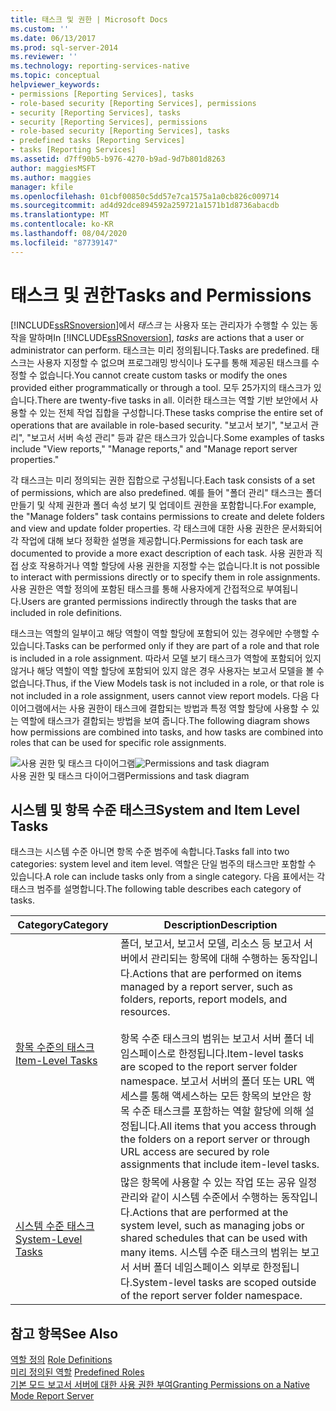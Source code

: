 ```yaml
---
title: 태스크 및 권한 | Microsoft Docs
ms.custom: ''
ms.date: 06/13/2017
ms.prod: sql-server-2014
ms.reviewer: ''
ms.technology: reporting-services-native
ms.topic: conceptual
helpviewer_keywords:
- permissions [Reporting Services], tasks
- role-based security [Reporting Services], permissions
- security [Reporting Services], tasks
- security [Reporting Services], permissions
- role-based security [Reporting Services], tasks
- predefined tasks [Reporting Services]
- tasks [Reporting Services]
ms.assetid: d7ff90b5-b976-4270-b9ad-9d7b801d8263
author: maggiesMSFT
ms.author: maggies
manager: kfile
ms.openlocfilehash: 01cbf00850c5dd57e7ca1575a1a0cb826c009714
ms.sourcegitcommit: ad4d92dce894592a259721a1571b1d8736abacdb
ms.translationtype: MT
ms.contentlocale: ko-KR
ms.lasthandoff: 08/04/2020
ms.locfileid: "87739147"
---
```

# <a name="tasks-and-permissions"></a><span data-ttu-id="36492-102">태스크 및 권한</span><span class="sxs-lookup"><span data-stu-id="36492-102">Tasks and Permissions</span></span>
  <span data-ttu-id="36492-103">[!INCLUDE[ssRSnoversion](../../includes/ssrsnoversion-md.md)]에서 *태스크* 는 사용자 또는 관리자가 수행할 수 있는 동작을 말하며</span><span class="sxs-lookup"><span data-stu-id="36492-103">In [!INCLUDE[ssRSnoversion](../../includes/ssrsnoversion-md.md)], *tasks* are actions that a user or administrator can perform.</span></span> <span data-ttu-id="36492-104">태스크는 미리 정의됩니다.</span><span class="sxs-lookup"><span data-stu-id="36492-104">Tasks are predefined.</span></span> <span data-ttu-id="36492-105">태스크는 사용자 지정할 수 없으며 프로그래밍 방식이나 도구를 통해 제공된 태스크를 수정할 수 없습니다.</span><span class="sxs-lookup"><span data-stu-id="36492-105">You cannot create custom tasks or modify the ones provided either programmatically or through a tool.</span></span> <span data-ttu-id="36492-106">모두 25가지의 태스크가 있습니다.</span><span class="sxs-lookup"><span data-stu-id="36492-106">There are twenty-five tasks in all.</span></span> <span data-ttu-id="36492-107">이러한 태스크는 역할 기반 보안에서 사용할 수 있는 전체 작업 집합을 구성합니다.</span><span class="sxs-lookup"><span data-stu-id="36492-107">These tasks comprise the entire set of operations that are available in role-based security.</span></span> <span data-ttu-id="36492-108">"보고서 보기", "보고서 관리", "보고서 서버 속성 관리" 등과 같은 태스크가 있습니다.</span><span class="sxs-lookup"><span data-stu-id="36492-108">Some examples of tasks include "View reports," "Manage reports," and "Manage report server properties."</span></span>  
  
 <span data-ttu-id="36492-109">각 태스크는 미리 정의되는 권한 집합으로 구성됩니다.</span><span class="sxs-lookup"><span data-stu-id="36492-109">Each task consists of a set of permissions, which are also predefined.</span></span> <span data-ttu-id="36492-110">예를 들어 "폴더 관리" 태스크는 폴더 만들기 및 삭제 권한과 폴더 속성 보기 및 업데이트 권한을 포함합니다.</span><span class="sxs-lookup"><span data-stu-id="36492-110">For example, the "Manage folders" task contains permissions to create and delete folders and view and update folder properties.</span></span> <span data-ttu-id="36492-111">각 태스크에 대한 사용 권한은 문서화되어 각 작업에 대해 보다 정확한 설명을 제공합니다.</span><span class="sxs-lookup"><span data-stu-id="36492-111">Permissions for each task are documented to provide a more exact description of each task.</span></span> <span data-ttu-id="36492-112">사용 권한과 직접 상호 작용하거나 역할 할당에 사용 권한을 지정할 수는 없습니다.</span><span class="sxs-lookup"><span data-stu-id="36492-112">It is not possible to interact with permissions directly or to specify them in role assignments.</span></span> <span data-ttu-id="36492-113">사용 권한은 역할 정의에 포함된 태스크를 통해 사용자에게 간접적으로 부여됩니다.</span><span class="sxs-lookup"><span data-stu-id="36492-113">Users are granted permissions indirectly through the tasks that are included in role definitions.</span></span>  
  
 <span data-ttu-id="36492-114">태스크는 역할의 일부이고 해당 역할이 역할 할당에 포함되어 있는 경우에만 수행할 수 있습니다.</span><span class="sxs-lookup"><span data-stu-id="36492-114">Tasks can be performed only if they are part of a role and that role is included in a role assignment.</span></span> <span data-ttu-id="36492-115">따라서 모델 보기 태스크가 역할에 포함되어 있지 않거나 해당 역할이 역할 할당에 포함되어 있지 않은 경우 사용자는 보고서 모델을 볼 수 없습니다.</span><span class="sxs-lookup"><span data-stu-id="36492-115">Thus, if the View Models task is not included in a role, or that role is not included in a role assignment, users cannot view report models.</span></span> <span data-ttu-id="36492-116">다음 다이어그램에서는 사용 권한이 태스크에 결합되는 방법과 특정 역할 할당에 사용할 수 있는 역할에 태스크가 결합되는 방법을 보여 줍니다.</span><span class="sxs-lookup"><span data-stu-id="36492-116">The following diagram shows how permissions are combined into tasks, and how tasks are combined into roles that can be used for specific role assignments.</span></span>  
  
 <span data-ttu-id="36492-117">![사용 권한 및 태스크 다이어그램](../media/report-securityobjects.gif "사용 권한 및 태스크 다이어그램")</span><span class="sxs-lookup"><span data-stu-id="36492-117">![Permissions and task diagram](../media/report-securityobjects.gif "Permissions and task diagram")</span></span>  
<span data-ttu-id="36492-118">사용 권한 및 태스크 다이어그램</span><span class="sxs-lookup"><span data-stu-id="36492-118">Permissions and task diagram</span></span>  
  
## <a name="system-and-item-level-tasks"></a><span data-ttu-id="36492-119">시스템 및 항목 수준 태스크</span><span class="sxs-lookup"><span data-stu-id="36492-119">System and Item Level Tasks</span></span>  
 <span data-ttu-id="36492-120">태스크는 시스템 수준 아니면 항목 수준 범주에 속합니다.</span><span class="sxs-lookup"><span data-stu-id="36492-120">Tasks fall into two categories: system level and item level.</span></span> <span data-ttu-id="36492-121">역할은 단일 범주의 태스크만 포함할 수 있습니다.</span><span class="sxs-lookup"><span data-stu-id="36492-121">A role can include tasks only from a single category.</span></span> <span data-ttu-id="36492-122">다음 표에서는 각 태스크 범주를 설명합니다.</span><span class="sxs-lookup"><span data-stu-id="36492-122">The following table describes each category of tasks.</span></span>  
  
|<span data-ttu-id="36492-123">Category</span><span class="sxs-lookup"><span data-stu-id="36492-123">Category</span></span>|<span data-ttu-id="36492-124">Description</span><span class="sxs-lookup"><span data-stu-id="36492-124">Description</span></span>|  
|--------------|-----------------|  
|[<span data-ttu-id="36492-125">항목 수준의 태스크</span><span class="sxs-lookup"><span data-stu-id="36492-125">Item-Level Tasks</span></span>](tasks-and-permissions-item-level-tasks.md)|<span data-ttu-id="36492-126">폴더, 보고서, 보고서 모델, 리소스 등 보고서 서버에서 관리되는 항목에 대해 수행하는 동작입니다.</span><span class="sxs-lookup"><span data-stu-id="36492-126">Actions that are performed on items managed by a report server, such as folders, reports, report models, and resources.</span></span><br /><br /> <span data-ttu-id="36492-127">항목 수준 태스크의 범위는 보고서 서버 폴더 네임스페이스로 한정됩니다.</span><span class="sxs-lookup"><span data-stu-id="36492-127">Item-level tasks are scoped to the report server folder namespace.</span></span> <span data-ttu-id="36492-128">보고서 서버의 폴더 또는 URL 액세스를 통해 액세스하는 모든 항목의 보안은 항목 수준 태스크를 포함하는 역할 할당에 의해 설정됩니다.</span><span class="sxs-lookup"><span data-stu-id="36492-128">All items that you access through the folders on a report server or through URL access are secured by role assignments that include item-level tasks.</span></span>|  
|[<span data-ttu-id="36492-129">시스템 수준 태스크</span><span class="sxs-lookup"><span data-stu-id="36492-129">System-Level Tasks</span></span>](tasks-and-permissions-system-level-tasks.md)|<span data-ttu-id="36492-130">많은 항목에 사용할 수 있는 작업 또는 공유 일정 관리와 같이 시스템 수준에서 수행하는 동작입니다.</span><span class="sxs-lookup"><span data-stu-id="36492-130">Actions that are performed at the system level, such as managing jobs or shared schedules that can be used with many items.</span></span> <span data-ttu-id="36492-131">시스템 수준 태스크의 범위는 보고서 서버 폴더 네임스페이스 외부로 한정됩니다.</span><span class="sxs-lookup"><span data-stu-id="36492-131">System-level tasks are scoped outside of the report server folder namespace.</span></span>|  
  
## <a name="see-also"></a><span data-ttu-id="36492-132">참고 항목</span><span class="sxs-lookup"><span data-stu-id="36492-132">See Also</span></span>  
 <span data-ttu-id="36492-133">[역할 정의](role-definitions.md) </span><span class="sxs-lookup"><span data-stu-id="36492-133">[Role Definitions](role-definitions.md) </span></span>  
 <span data-ttu-id="36492-134">[미리 정의된 역할](role-definitions-predefined-roles.md) </span><span class="sxs-lookup"><span data-stu-id="36492-134">[Predefined Roles](role-definitions-predefined-roles.md) </span></span>  
 [<span data-ttu-id="36492-135">기본 모드 보고서 서버에 대한 사용 권한 부여</span><span class="sxs-lookup"><span data-stu-id="36492-135">Granting Permissions on a Native Mode Report Server</span></span>](granting-permissions-on-a-native-mode-report-server.md)  
  
  
